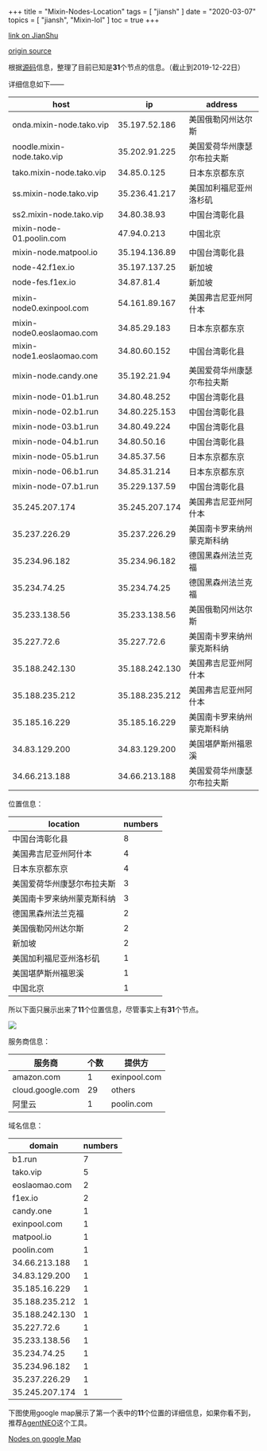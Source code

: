+++
title = "Mixin-Nodes-Location"
tags = [
    "jiansh"
]
date = "2020-03-07"
topics = [
    "jiansh",
    "Mixin-lol"
]
toc = true
+++



[link on JianShu](https://www.jianshu.com/p/148e46790560)

[origin source](http://mixin.lol/nodes) 

根据[源码](https://github.com/MixinNetwork/mixin/blob/master/config/nodes.json)信息，整理了目前已知是**31**个节点的信息。（截止到2019-12-22日）

详细信息如下—— 

|host|ip|address|
|---------|---------|---------|
|onda.mixin-node.tako.vip|35.197.52.186|美国俄勒冈州达尔斯|
|noodle.mixin-node.tako.vip|35.202.91.225|美国爱荷华州康瑟尔布拉夫斯|
|tako.mixin-node.tako.vip|34.85.0.125|日本东京都东京|
|ss.mixin-node.tako.vip|35.236.41.217|美国加利福尼亚州洛杉矶|
|ss2.mixin-node.tako.vip|34.80.38.93|中国台湾彰化县|
|mixin-node-01.poolin.com|47.94.0.213|中国北京|
|mixin-node.matpool.io|35.194.136.89|中国台湾彰化县|
|node-42.f1ex.io|35.197.137.25|新加坡|
|node-fes.f1ex.io|34.87.81.4|新加坡|
|mixin-node0.exinpool.com|54.161.89.167|美国弗吉尼亚州阿什本|
|mixin-node0.eoslaomao.com|34.85.29.183|日本东京都东京|
|mixin-node1.eoslaomao.com|34.80.60.152|中国台湾彰化县|
|mixin-node.candy.one|35.192.21.94|美国爱荷华州康瑟尔布拉夫斯|
|mixin-node-01.b1.run|34.80.48.252|中国台湾彰化县|
|mixin-node-02.b1.run|34.80.225.153|中国台湾彰化县|
|mixin-node-03.b1.run|34.80.49.224|中国台湾彰化县|
|mixin-node-04.b1.run|34.80.50.16|中国台湾彰化县|
|mixin-node-05.b1.run|34.85.37.56|日本东京都东京|
|mixin-node-06.b1.run|34.85.31.214|日本东京都东京|
|mixin-node-07.b1.run|35.229.137.59|中国台湾彰化县|
|35.245.207.174|35.245.207.174|美国弗吉尼亚州阿什本|
|35.237.226.29|35.237.226.29|美国南卡罗来纳州蒙克斯科纳|
|35.234.96.182|35.234.96.182|德国黑森州法兰克福|
|35.234.74.25|35.234.74.25|德国黑森州法兰克福|
|35.233.138.56|35.233.138.56|美国俄勒冈州达尔斯|
|35.227.72.6|35.227.72.6|美国南卡罗来纳州蒙克斯科纳|
|35.188.242.130|35.188.242.130|美国弗吉尼亚州阿什本|
|35.188.235.212|35.188.235.212|美国弗吉尼亚州阿什本|
|35.185.16.229|35.185.16.229|美国南卡罗来纳州蒙克斯科纳|
|34.83.129.200|34.83.129.200|美国堪萨斯州福恩溪|
|34.66.213.188|34.66.213.188|美国爱荷华州康瑟尔布拉夫斯|

位置信息：

|location|numbers|
|---------|---------|
|中国台湾彰化县|8|
|美国弗吉尼亚州阿什本|4|
|日本东京都东京|4|
|美国爱荷华州康瑟尔布拉夫斯|3|
|美国南卡罗来纳州蒙克斯科纳|3|
|德国黑森州法兰克福|2|
|美国俄勒冈州达尔斯|2|
|新加坡|2|
|美国加利福尼亚州洛杉矶|1|
|美国堪萨斯州福恩溪|1|
|中国北京|1|

所以下面只展示出来了**11**个位置信息，尽管事实上有**31**个节点。

![](https://upload-images.jianshu.io/upload_images/3296949-25cd09f5b974a060.png?imageMogr2/auto-orient/strip%7CimageView2/2/w/1240)


服务商信息：

| 服务商 | 个数 | 提供方 |
|-------|--------|---------|
|amazon.com|1|exinpool.com|
|cloud.google.com|29|others|
|阿里云|1|poolin.com|

域名信息：

|domain|numbers|
|---------|---------|
|b1.run|7|
|tako.vip|5|
|eoslaomao.com|2|
|f1ex.io|2|
|candy.one|1|
|exinpool.com|1|
|matpool.io|1|
|poolin.com|1|
|34.66.213.188|1|
|34.83.129.200|1|
|35.185.16.229|1|
|35.188.235.212|1|
|35.188.242.130|1|
|35.227.72.6|1|
|35.233.138.56|1|
|35.234.74.25|1|
|35.234.96.182|1|
|35.237.226.29|1|
|35.245.207.174|1|

下图使用google map展示了第一个表中的**11**个位置的详细信息，如果你看不到，推荐[AgentNEO](https://agneo.co/?rc=8d50vj3e)这个工具。

[Nodes on google Map](http://mixin.lol/nodes)
